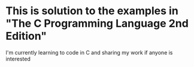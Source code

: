 # This is solution to the examples in "The C Programming Language 2nd Edition"

I'm currently learning to code in C and sharing my work if anyone is interested
